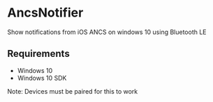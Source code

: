 # AncsNotifier
Show notifications from iOS ANCS on windows 10 using Bluetooth LE

## Requirements

- Windows 10
- Windows 10 SDK

Note: Devices must be paired for this to work
